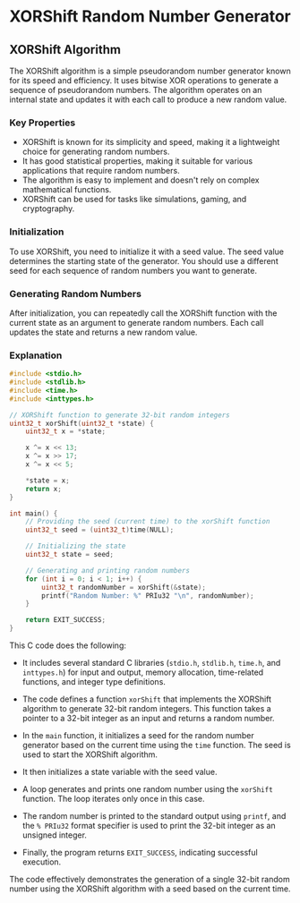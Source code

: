 # XORShift Random Number Generator

## XORShift Algorithm

The XORShift algorithm is a simple pseudorandom number generator known for its speed and efficiency. It uses bitwise XOR operations to generate a sequence of pseudorandom numbers. The algorithm operates on an internal state and updates it with each call to produce a new random value. 

### Key Properties

- XORShift is known for its simplicity and speed, making it a lightweight choice for generating random numbers.
- It has good statistical properties, making it suitable for various applications that require random numbers.
- The algorithm is easy to implement and doesn't rely on complex mathematical functions.
- XORShift can be used for tasks like simulations, gaming, and cryptography.

### Initialization

To use XORShift, you need to initialize it with a seed value. The seed value determines the starting state of the generator. You should use a different seed for each sequence of random numbers you want to generate.

### Generating Random Numbers

After initialization, you can repeatedly call the XORShift function with the current state as an argument to generate random numbers. Each call updates the state and returns a new random value.

### Explanation
```c
#include <stdio.h>
#include <stdlib.h>
#include <time.h>
#include <inttypes.h>

// XORShift function to generate 32-bit random integers
uint32_t xorShift(uint32_t *state) {
    uint32_t x = *state;

    x ^= x << 13;
    x ^= x >> 17;
    x ^= x << 5;

    *state = x;
    return x;
}

int main() {
    // Providing the seed (current time) to the xorShift function
    uint32_t seed = (uint32_t)time(NULL);

    // Initializing the state
    uint32_t state = seed;

    // Generating and printing random numbers
    for (int i = 0; i < 1; i++) {
        uint32_t randomNumber = xorShift(&state);
        printf("Random Number: %" PRIu32 "\n", randomNumber);
    }

    return EXIT_SUCCESS;
}

```

This C code does the following:

- It includes several standard C libraries (`stdio.h`, `stdlib.h`, `time.h`, and `inttypes.h`) for input and output, memory allocation, time-related functions, and integer type definitions.

- The code defines a function `xorShift` that implements the XORShift algorithm to generate 32-bit random integers. This function takes a pointer to a 32-bit integer as an input and returns a random number.

- In the `main` function, it initializes a seed for the random number generator based on the current time using the `time` function. The seed is used to start the XORShift algorithm.

- It then initializes a state variable with the seed value.

- A loop generates and prints one random number using the `xorShift` function. The loop iterates only once in this case.

- The random number is printed to the standard output using `printf`, and the `% PRIu32` format specifier is used to print the 32-bit integer as an unsigned integer.

- Finally, the program returns `EXIT_SUCCESS`, indicating successful execution.

The code effectively demonstrates the generation of a single 32-bit random number using the XORShift algorithm with a seed based on the current time.
